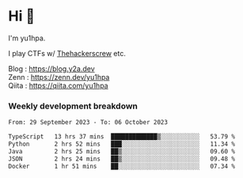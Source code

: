 # Hi 👋

I'm yu1hpa.

I play CTFs w/ [Thehackerscrew](https://www.thehackerscrew.team/) etc.

Blog : https://blog.y2a.dev  
Zenn : https://zenn.dev/yu1hpa  
Qiita : https://qiita.com/yu1hpa  

### Weekly development breakdown

<!--START_SECTION:waka-->

```txt
From: 29 September 2023 - To: 06 October 2023

TypeScript   13 hrs 37 mins  █████████████▒░░░░░░░░░░░   53.79 %
Python       2 hrs 52 mins   ███░░░░░░░░░░░░░░░░░░░░░░   11.34 %
Java         2 hrs 25 mins   ██▒░░░░░░░░░░░░░░░░░░░░░░   09.60 %
JSON         2 hrs 24 mins   ██▒░░░░░░░░░░░░░░░░░░░░░░   09.48 %
Docker       1 hr 51 mins    ██░░░░░░░░░░░░░░░░░░░░░░░   07.34 %
```

<!--END_SECTION:waka-->

